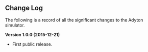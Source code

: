 Change Log
----------

The following is a record of all the significant changes to the Adyton simulator.


**Version 1.0.0 (2015-12-21)**
* First public release.
